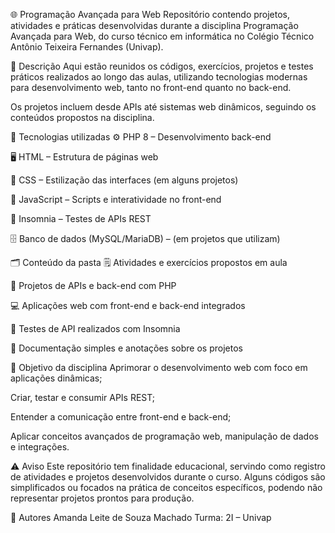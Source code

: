 🌐 Programação Avançada para Web
Repositório contendo projetos, atividades e práticas desenvolvidas durante a disciplina Programação Avançada para Web, do curso técnico em informática no Colégio Técnico Antônio Teixeira Fernandes (Univap).

📄 Descrição
Aqui estão reunidos os códigos, exercícios, projetos e testes práticos realizados ao longo das aulas, utilizando tecnologias modernas para desenvolvimento web, tanto no front-end quanto no back-end.

Os projetos incluem desde APIs até sistemas web dinâmicos, seguindo os conteúdos propostos na disciplina.

🧠 Tecnologias utilizadas
⚙️ PHP 8 – Desenvolvimento back-end

🖥️ HTML – Estrutura de páginas web

🎨 CSS – Estilização das interfaces (em alguns projetos)

🔧 JavaScript – Scripts e interatividade no front-end

🔗 Insomnia – Testes de APIs REST

🗄️ Banco de dados (MySQL/MariaDB) – (em projetos que utilizam)

🗂️ Conteúdo da pasta
🗒️ Atividades e exercícios propostos em aula

🔧 Projetos de APIs e back-end com PHP

💻 Aplicações web com front-end e back-end integrados

🧪 Testes de API realizados com Insomnia

📁 Documentação simples e anotações sobre os projetos

🚀 Objetivo da disciplina
Aprimorar o desenvolvimento web com foco em aplicações dinâmicas;

Criar, testar e consumir APIs REST;

Entender a comunicação entre front-end e back-end;

Aplicar conceitos avançados de programação web, manipulação de dados e integrações.

⚠️ Aviso
Este repositório tem finalidade educacional, servindo como registro de atividades e projetos desenvolvidos durante o curso. Alguns códigos são simplificados ou focados na prática de conceitos específicos, podendo não representar projetos prontos para produção.

👥 Autores
Amanda Leite de Souza Machado
Turma: 2I – Univap

